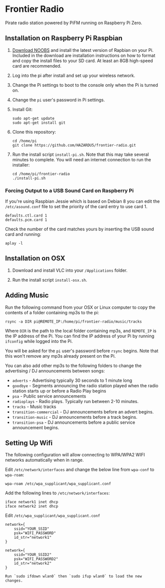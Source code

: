 Frontier Radio
==============

Pirate radio station powered by PiFM running on Raspberry Pi Zero.

## Installation on Raspberry Pi Raspbian

1.  [Download NOOBS](https://www.raspberrypi.org/downloads/noobs/) and install the latest version of Rapbian on your 
    Pi. Included in the download are installation instructions on how to format and copy the install files to your SD
    card. At least an 8GB high-speed card are recommended.

2.  Log into the pi after install and set up your wireless network.

3.  Change the Pi settings to boot to the console only when the Pi is turned on.

4.  Change the `pi` user's password in Pi settings.

5.  Install Git:

    ```
    sudo apt-get update
    sudo apt-get install git
    ```

6.  Clone this repository:

    ```
    cd /home/pi
    git clone https://github.com/HAZARDU5/frontier-radio.git
    ```

7.  Run the install script `install-pi.sh`. Note that this may take several minutes to complete. You will need an internet 
    connection to run the installer:

    ```
    cd /home/pi/frontier-radio
    ./install-pi.sh
    ```

### Forcing Output to a USB Sound Card on Raspberry Pi

If you're using Raspbian Jessie which is based on Debian 8 you can edit the `/etc/asound.conf` file to set the 
priority of the card entry to use card 1.

```
defaults.ctl.card 1
defaults.pcm.card 1
```

Check the number of the card matches yours by inserting the USB sound card and running:

```
aplay -l
```

## Installation on OSX

1.  Download and install VLC into your `/Applications` folder.

2.  Run the install script `install-osx.sh`.

## Adding Music

Run the following command from your OSX or Linux computer to copy the contents of a folder containing mp3s to the pi:

```
rsync -a DIR pi@REMOTE_IP:/home/pi/frontier-radio/music/tracks
```

Where `DIR` is the path to the local folder containing mp3s, and `REMOTE_IP` is the IP address of the Pi. You can find
the IP address of your Pi by running `ifconfig` while logged into the Pi.

You will be asked for the `pi` user's password before `rsync` begins. Note that this won't remove any mp3s already 
present on the Pi.

You can also add other mp3s to the following folders to change the advertising / DJ announcements between songs:

*   `adverts` - Advertising typically 30 seconds to 1 minute long
*   `goodbye` - Segments announcing the radio station played when the radio station starts up or before a Radio Play begins
*   `psa` - Public service announcements
*   `radioplays` - Radio plays. Typically run between 2-10 minutes.
*   `tracks` - Music tracks
*   `transition-commercial` - DJ announcements before an advert begins.
*   `transition-music` - DJ announcements before a track begins.
*   `transition-psa` - DJ announcements before a public service announcement begins.

## Setting Up Wifi

The following configuration will allow connecting to WPA/WPA2 WIFI networks automatically when in range.

Edit `/etc/network/interfaces` and change the below line from `wpa-conf` to `wpa-roam`:

```
wpa-roam /etc/wpa_supplicant/wpa_supplicant.conf
```

Add the following lines to `/etc/network/interfaces`:

```
iface network1 inet dhcp
iface network2 inet dhcp
```

Edit `/etc/wpa_supplicant/wpa_supplicant.conf`

```
network={
    ssid="YOUR_SSID"
    psk="WIFI_PASSWORD"
    id_str="network1"
}

network={
    ssid="YOUR_SSID2"
    psk="WIFI_PASSWORD2"
    id_str="network2"
}

Run `sudo ifdown wlan0` then `sudo ifup wlan0` to load the new changes.